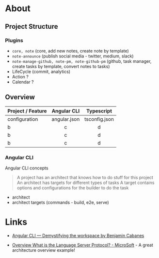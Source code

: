 # About

## Project Structure

### Plugins

- `core, note` (core, add new notes, create note by template)
- `note-announce` (publish social media - twitter, medium, slack)
- `note-manage-github, note-pm, note-github-pm` (github, task manager, create tasks by template, convert notes to tasks)
- LifeCycle (commit, analytics)
- Action ?
- Calendar ? 

## Overview

| Project / Feature | Angular CLI | Typescript |
|:---|:---:|:---:|
| configuration | angular.json | tsconfig.json |
| b | c | d |
| b | c | d |
| b | c | d |

### Angular CLI

Angular CLI concepts

> A project has an architect that knows how to do stuff for this project
> An architect has targets for different types of tasks
> A target contains options and configurations for the builder to do the task

- architect
- architect targets (commands - build, e2e, serve)


# Links

- [Angular CLI — Demystifying the workspace by Benjamin Cabanes](https://blog.nrwl.io/angular-cli-demystifying-the-workspace-7f59ffaab4cb)

- [Overview
What is the Language Server Protocol? - MicroSoft](https://microsoft.github.io/language-server-protocol/overview) - A great architecture overview example!
